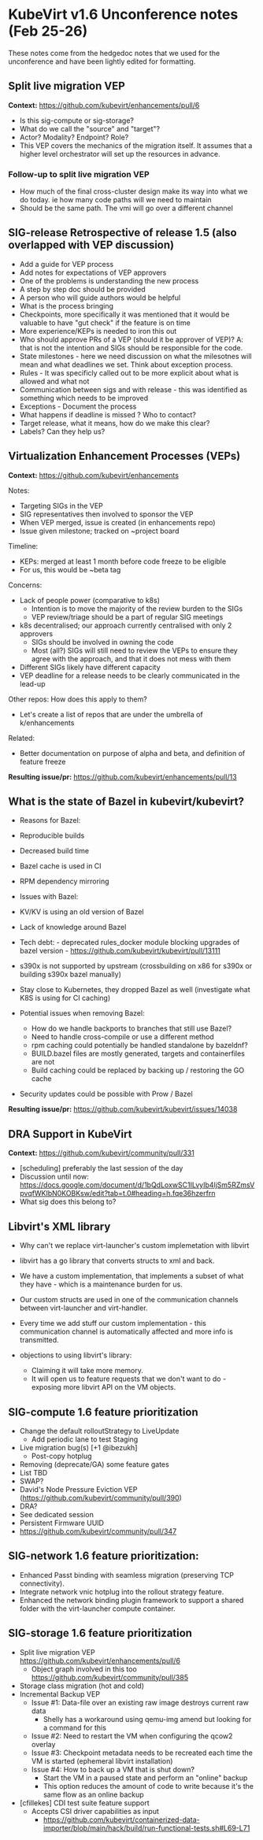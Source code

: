 # KubeVirt v1.6 Unconference notes (Feb 25-26)

These notes come from the hedgedoc notes that we used for the unconference and have been lightly edited for formatting.

## Split live migration VEP

**Context:** https://github.com/kubevirt/enhancements/pull/6

- Is this sig-compute or sig-storage?
- What do we call the "source" and "target"?
-  Actor? Modality? Endpoint? Role?
- This VEP covers the mechanics of the migration itself. It assumes that a higher level orchestrator will set up the resources in advance.

### Follow-up to split live migration VEP

- How much of the final cross-cluster design make its way into what we do today. ie how many code paths will we need to maintain
- Should be the same path. The vmi will go over a different channel
 

## SIG-release Retrospective of release 1.5 (also overlapped with VEP discussion)

- Add a guide for VEP process
-  Add notes for expectations of VEP approvers
-  One of the problems is understanding the new process
  - A step by step doc should be provided
  - A person who will guide authors would be helpful
-  What is the process bringing
-  Checkpoints, more specifically it was mentioned that it would be valuable to have "gut check" if the feature is on time
-  More experience/KEPs is needed to iron this out
-  Who should approve PRs of a VEP (should it be approver of VEP)? A: that is not the intention and SIGs should be responsible for the code.
-  State milestones - here we need discussion on what the milesotnes will mean and what deadlines we set. Think about exception process.
-  Rules - It was specificly called out to be more explicit about what is allowed and what not
-  Communication between sigs and with release - this was identified as something which needs to be improved
-  Exceptions - Document the process
-  What happens if deadline is missed ? Who to contact?
-  Target release, what it means, how do we make this clear? 
-  Labels? Can they help us?

## Virtualization Enhancement Processes (VEPs)

**Context:** https://github.com/kubevirt/enhancements

Notes: 

- Targeting SIGs in the VEP
- SIG representatives then involved to sponsor the VEP
- When VEP merged, issue is created (in enhancements repo)
- Issue given milestone; tracked on ~project board

Timeline:

- KEPs: merged at least 1 month before code freeze to be eligible
- For us, this would be ~beta tag

Concerns:

- Lack of people power (comparative to k8s)
  - Intention is to move the majority of the review burden to the SIGs
  - VEP review/triage should be a part of regular SIG meetings
- k8s decentralised; our approach currently centralised with only 2 approvers
  - SIGs should be involved in owning the code
  - Most (all?) SIGs will still need to review the VEPs to ensure they agree with the approach, and that it does not mess with them
- Different SIGs likely have different capacity
- VEP deadline for a release needs to be clearly communicated in the lead-up

Other repos: How does this apply to them?

- Let's create a list of repos that are under the umbrella of k/enhancements

Related:

- Better documentation on purpose of alpha and beta, and definition of feature freeze

**Resulting issue/pr:** https://github.com/kubevirt/enhancements/pull/13

## What is the state of Bazel in kubevirt/kubevirt?

- Reasons for Bazel:
-  Reproducible builds
-  Decreased build time
-  Bazel cache is used in CI
-  RPM dependency mirroring 

- Issues with Bazel:
-  KV/KV is using an old version of Bazel
-  Lack of knowledge around Bazel
-  Tech debt: 
        - deprecated rules_docker module blocking upgrades of bazel version
            - https://github.com/kubevirt/kubevirt/pull/13111
-  s390x is not supported by upstream (crossbuilding on x86 for s390x or building s390x bazel manually)
-  Stay close to Kubernetes, they dropped Bazel as well (investigate what K8S is using for CI caching)

- Potential issues when removing Bazel:
  - How do we handle backports to branches that still use Bazel?
  - Need to handle cross-compile or use a different method
  - rpm caching could potentially be handled standalone by bazeldnf?
  - BUILD.bazel files are mostly generated, targets and containerfiles are not
  - Build caching could be replaced by backing up / restoring the GO cache

- Security updates could be possible with Prow / Bazel

**Resulting issue/pr:** https://github.com/kubevirt/kubevirt/issues/14038

## DRA Support in KubeVirt

**Context:** https://github.com/kubevirt/community/pull/331

-  [scheduling] preferably the last session of the day
-  Discussion until now: https://docs.google.com/document/d/1bQdLoxwSC1ILvyIb4ljSm5RZmsVpvqfWKIbN0KOBKsw/edit?tab=t.0#heading=h.fqe36hzerfrn
-  What sig does this belong to?

## Libvirt's XML library

- Why can't we replace virt-launcher's custom implemetation with libvirt
- libvirt has a go library that converts structs to xml and back.
- We have a custom implementation, that implements a subset of what they have - which is a maintenance burden for us.
- Our custom structs are used in one of the communication channels between virt-launcher and virt-handler.
- Every time we add stuff our custom implementation - this communication channel is automatically affected and more info is transmitted.

- objections to using libvirt's library:
  - Claiming it will take more memory.
  - It will open us to feature requests that we don't want to do - exposing more libvirt API on the VM objects.


## SIG-compute 1.6 feature prioritization

- Change the default rolloutStrategy to LiveUpdate
  - Add periodic lane to test Staging
- Live migration bug(s) [+1 @ibezukh]
  - Post-copy hotplug
-  Removing (deprecate/GA) some feature gates
  - List TBD
-  SWAP?
  - David's Node Pressure Eviction VEP (https://github.com/kubevirt/community/pull/390)
-  DRA?
  - See dedicated session
-  Persistent Firmware UUID
  - https://github.com/kubevirt/community/pull/347


## SIG-network 1.6 feature prioritization:

- Enhanced Passt  binding with seamless migration (preserving TCP connectivity).
- Integrate network vnic hotplug into the rollout strategy feature.
- Enhanced the network binding plugin framework to support a shared folder with the virt-launcher compute container.


## SIG-storage 1.6 feature prioritization

- Split live migration VEP https://github.com/kubevirt/enhancements/pull/6
    - Object graph involved in this too https://github.com/kubevirt/community/pull/385
- Storage class migration (hot and cold)
- Incremental Backup VEP
    - Issue #1: Data-file over an existing raw image destroys current raw data
        - Shelly has a workaround using qemu-img amend but looking for a command for this
    - Issue #2: Need to restart the VM when configuring the qcow2 overlay
    - Issue #3: Checkpoint metadata needs to be recreated each time the VM is started (ephemeral libvirt installation)
    - Issue #4: How to back up a VM that is shut down?
        - Start the VM in a paused state and perform an "online" backup
        - This option reduces the amount of code to write because it's the same flow as an online backup
- [cfillekes] CDI test suite feature support
    - Accepts CSI driver capabilities as input
        - https://github.com/kubevirt/containerized-data-importer/blob/main/hack/build/run-functional-tests.sh#L69-L71
